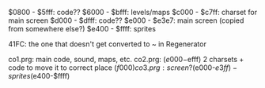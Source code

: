 $0800 - $5fff: code??
$6000 - $bfff: levels/maps
$c000 - $c7ff: charset for main screen
$d000 - $dfff: code??
$e000 - $e3e7: main screen (copied from somewhere else?)
$e400 - $ffff: sprites


41FC: the one that doesn't get converted to ~ in Regenerator

co1.prg: main code, sound, maps, etc.
co2.prg: ($e000-$efff) 2 charsets + code to move it to correct place ($f000)
co3.prg: screen? ($e000-$e3ff) - sprites ($e400-$ffff)

